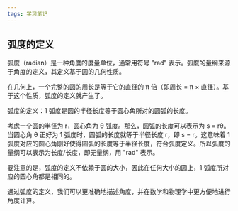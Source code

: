 ```yaml
---
tags: 学习笔记 
---
```


## 弧度的定义

弧度（radian）是一种角度的度量单位，通常用符号 "rad" 表示。弧度的量纲来源于角度的定义，其定义基于圆的几何性质。

在几何上，一个完整的圆的周长是等于它的直径的 π 倍（即周长 = π × 直径）。基于这个性质，弧度的定义就产生了。

弧度的定义：1 弧度是圆的半径长度等于圆心角所对的圆弧的长度。

考虑一个圆的半径为 r，圆心角为 θ 弧度。那么，圆弧的长度可以表示为 s = rθ。当圆心角 θ 正好为 1 弧度时，圆弧的长度就等于半径长度 r，即 s = r。这意味着 1 弧度对应的圆心角刚好使得圆弧的长度等于半径长度，符合弧度定义。所以弧度的量纲可以表示为长度/长度，即无量纲，用 "rad" 表示。

要注意的是，弧度的定义不依赖于圆的大小，因此在任何大小的圆上，1 弧度所对应的圆心角都是相同的。

通过弧度的定义，我们可以更准确地描述角度，并在数学和物理学中更方便地进行角度计算。